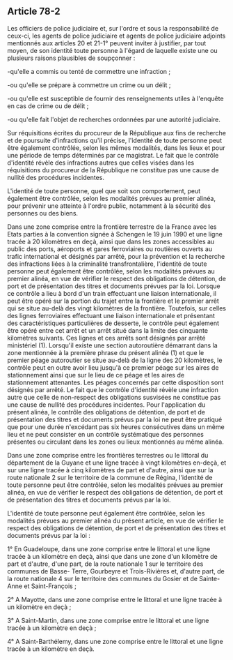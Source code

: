Article 78-2
----
Les officiers de police judiciaire et, sur l'ordre et sous la responsabilité de
ceux-ci, les agents de police judiciaire et agents de police judiciaire adjoints
mentionnés aux articles 20 et 21-1° peuvent inviter à justifier, par tout moyen,
de son identité toute personne à l'égard de laquelle existe une ou plusieurs
raisons plausibles de soupçonner :

-qu'elle a commis ou tenté de commettre une infraction ;

-ou qu'elle se prépare à commettre un crime ou un délit ;

-ou qu'elle est susceptible de fournir des renseignements utiles à l'enquête en
cas de crime ou de délit ;

-ou qu'elle fait l'objet de recherches ordonnées par une autorité judiciaire.

Sur réquisitions écrites du procureur de la République aux fins de recherche et
de poursuite d'infractions qu'il précise, l'identité de toute personne peut être
également contrôlée, selon les mêmes modalités, dans les lieux et pour une
période de temps déterminés par ce magistrat. Le fait que le contrôle d'identité
révèle des infractions autres que celles visées dans les réquisitions du
procureur de la République ne constitue pas une cause de nullité des procédures
incidentes.

L'identité de toute personne, quel que soit son comportement, peut également
être contrôlée, selon les modalités prévues au premier alinéa, pour prévenir une
atteinte à l'ordre public, notamment à la sécurité des personnes ou des biens.

Dans une zone comprise entre la frontière terrestre de la France avec les Etats
parties à la convention signée à Schengen le 19 juin 1990 et une ligne tracée à
20 kilomètres en deçà, ainsi que dans les zones accessibles au public des ports,
aéroports et gares ferroviaires ou routières ouverts au trafic international et
désignés par arrêté, pour la prévention et la recherche des infractions liées à
la criminalité transfrontalière, l'identité de toute personne peut également
être contrôlée, selon les modalités prévues au premier alinéa, en vue de
vérifier le respect des obligations de détention, de port et de présentation des
titres et documents prévues par la loi. Lorsque ce contrôle a lieu à bord d'un
train effectuant une liaison internationale, il peut être opéré sur la portion
du trajet entre la frontière et le premier arrêt qui se situe au-delà des vingt
kilomètres de la frontière. Toutefois, sur celles des lignes ferroviaires
effectuant une liaison internationale et présentant des caractéristiques
particulières de desserte, le contrôle peut également être opéré entre cet arrêt
et un arrêt situé dans la limite des cinquante kilomètres suivants. Ces lignes
et ces arrêts sont désignés par arrêté ministériel (1). Lorsqu'il existe une
section autoroutière démarrant dans la zone mentionnée à la première phrase du
présent alinéa (1) et que le premier péage autoroutier se situe au-delà de la
ligne des 20 kilomètres, le contrôle peut en outre avoir lieu jusqu'à ce premier
péage sur les aires de stationnement ainsi que sur le lieu de ce péage et les
aires de stationnement attenantes. Les péages concernés par cette disposition
sont désignés par arrêté. Le fait que le contrôle d'identité révèle une
infraction autre que celle de non-respect des obligations susvisées ne constitue
pas une cause de nullité des procédures incidentes. Pour l'application du
présent alinéa, le contrôle des obligations de détention, de port et de
présentation des titres et documents prévus par la loi ne peut être pratiqué que
pour une durée n'excédant pas six heures consécutives dans un même lieu et ne
peut consister en un contrôle systématique des personnes présentes ou circulant
dans les zones ou lieux mentionnés au même alinéa.

Dans une zone comprise entre les frontières terrestres ou le littoral du
département de la Guyane et une ligne tracée à vingt kilomètres en-deçà, et sur
une ligne tracée à cinq kilomètres de part et d'autre, ainsi que sur la route
nationale 2 sur le territoire de la commune de Régina, l'identité de toute
personne peut être contrôlée, selon les modalités prévues au premier alinéa, en
vue de vérifier le respect des obligations de détention, de port et de
présentation des titres et documents prévus par la loi.

L'identité de toute personne peut également être contrôlée, selon les modalités
prévues au premier alinéa du présent article, en vue de vérifier le respect des
obligations de détention, de port et de présentation des titres et documents
prévus par la loi :

1° En Guadeloupe, dans une zone comprise entre le littoral et une ligne tracée à
un kilomètre en deçà, ainsi que dans une zone d'un kilomètre de part et d'autre,
d'une part, de la route nationale 1 sur le territoire des communes de Basse-
Terre, Gourbeyre et Trois-Rivières et, d'autre part, de la route nationale 4 sur
le territoire des communes du Gosier et de Sainte-Anne et Saint-François ;

2° A Mayotte, dans une zone comprise entre le littoral et une ligne tracée à un
kilomètre en deçà ;

3° A Saint-Martin, dans une zone comprise entre le littoral et une ligne tracée
à un kilomètre en deçà ;

4° A Saint-Barthélemy, dans une zone comprise entre le littoral et une ligne
tracée à un kilomètre en deçà.
